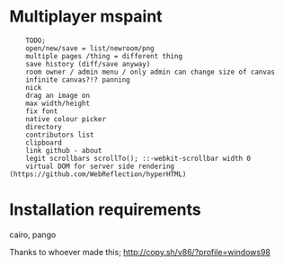 Multiplayer mspaint
===

```
    TODO;
    open/new/save = list/newroom/png
    multiple pages /thing = different thing
    save history (diff/save anyway)
    room owner / admin menu / only admin can change size of canvas
    infinite canvas?!? panning
    nick
    drag an image on
    max width/height
    fix font
    native colour picker
    directory
    contributors list
    clipboard
    link github - about
    legit scrollbars scrollTo(); ::-webkit-scrollbar width 0 
    virtual DOM for server side rendering (https://github.com/WebReflection/hyperHTML)
```

Installation requirements
==

cairo, pango

Thanks to whoever made this; http://copy.sh/v86/?profile=windows98
